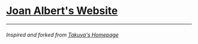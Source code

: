 # [Joan Albert's Website](https://joanalbert.me)

---

###### Inspired and forked from [Takuya's Homepage](https://www.craftz.dog/)
